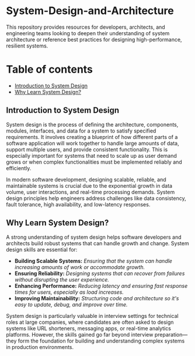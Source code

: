# System-Design-and-Architecture
This repository provides resources for developers, architects, and engineering teams looking to deepen their understanding of system architecture or reference best practices for designing high-performance, resilient systems.

# Table of contents

- [Introduction to System Design](#introduction-to-system-design)
- [Why Learn System Design?](#why-learn-system-design)


## Introduction to System Design

System design is the process of defining the architecture, components, modules, interfaces, and data for a system to satisfy specified requirements. It involves creating a blueprint of how different parts of a software application will work together to handle large amounts of data, support multiple users, and provide consistent functionality. This is especially important for systems that need to scale up as user demand grows or when complex functionalities must be implemented reliably and efficiently.

In modern software development, designing scalable, reliable, and maintainable systems is crucial due to the exponential growth in data volume, user interactions, and real-time processing demands. System design principles help engineers address challenges like data consistency, fault tolerance, high availability, and low-latency responses.

## Why Learn System Design?
A strong understanding of system design helps software developers and architects build robust systems that can handle growth and change. System design skills are essential for: </br>
- **Building Scalable Systems:** *Ensuring that the system can handle increasing amounts of work or accommodate growth.*
- **Ensuring Reliability:** *Designing systems that can recover from failures without disrupting the user experience.*
- **Enhancing Performance:** *Reducing latency and ensuring fast response times for users, especially as load increases.*
- **Improving Maintainability:** *Structuring code and architecture so it's easy to update, debug, and improve over time.* </br>


System design is particularly valuable in interview settings for technical roles at large companies, where candidates are often asked to design systems like URL shorteners, messaging apps, or real-time analytics platforms. However, the skills gained go far beyond interview preparation—they form the foundation for building and understanding complex systems in production environments.

